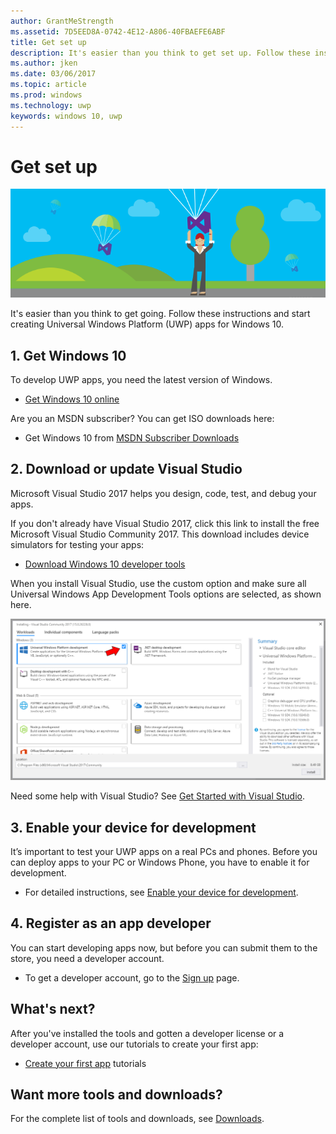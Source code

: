 ```yaml
---
author: GrantMeStrength
ms.assetid: 7D5EED8A-0742-4E12-A806-40FBAEFE6ABF
title: Get set up
description: It's easier than you think to get set up. Follow these instructions and start creating Universal Windows Platform (UWP) apps for Windows 10.
ms.author: jken
ms.date: 03/06/2017
ms.topic: article
ms.prod: windows
ms.technology: uwp
keywords: windows 10, uwp
---
```


# Get set up

![Get ready to use Visual Studio](images/VisualStudio2017Hero_ImageXL-LG.png)


It's easier than you think to get going. Follow these instructions and start creating Universal Windows Platform (UWP) apps for Windows 10.

## 1. Get Windows 10

To develop UWP apps, you need the latest version of Windows.

-   [Get Windows 10 online](http://go.microsoft.com/fwlink/p/?LinkId=619312)

Are you an MSDN subscriber? You can get ISO downloads here:

-   Get Windows 10 from [MSDN Subscriber Downloads](http://go.microsoft.com/fwlink/p/?LinkId=266384)



## 2. Download or update Visual Studio

Microsoft Visual Studio 2017 helps you design, code, test, and debug your apps.

If you don't already have Visual Studio 2017, click this link to install the free Microsoft Visual Studio Community 2017. This download includes device simulators for testing your apps:

-   [Download Windows 10 developer tools](https://go.microsoft.com/fwlink/p/?LinkID=534189)

When you install Visual Studio, use the custom option and make sure all Universal Windows App Development Tools options are selected, as shown here.

![Visual Studio tools for UWP](images/vs-2017-community-setup.png)

Need some help with Visual Studio? See [Get Started with Visual Studio](https://www.visualstudio.com/vs/getting-started).


## 3. Enable your device for development

It’s important to test your UWP apps on a real PCs and phones. Before you can deploy apps to your PC or Windows Phone, you have to enable it for development.

-   For detailed instructions, see [Enable your device for development](enable-your-device-for-development.md).

## 4. Register as an app developer

You can start developing apps now, but before you can submit them to the store, you need a developer account.

-   To get a developer account, go to the [Sign up](sign-up.md) page.

## What's next?

After you've installed the tools and gotten a developer license or a developer account, use our tutorials to create your first app:

-   [Create your first app](your-first-app.md) tutorials

## Want more tools and downloads?

For the complete list of tools and downloads, see [Downloads](http://go.microsoft.com/fwlink/p/?linkid=285935).

